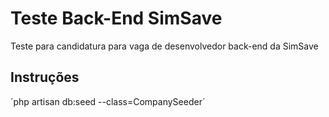 # Teste Back-End SimSave
Teste para candidatura para vaga de desenvolvedor back-end da SimSave


## Instruções

´php artisan db:seed --class=CompanySeeder´